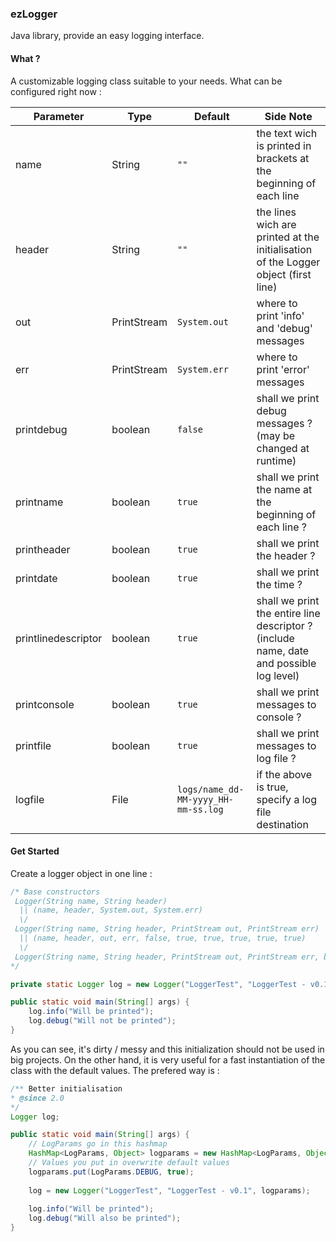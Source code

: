 ### ezLogger
Java library, provide an easy logging interface.

#### What ?
A customizable logging class suitable to your needs.
What can be configured right now :

Parameter|Type|Default|Side Note
---------|----|-------|---------
name|String|`""`|the text wich is printed in brackets at the beginning of each line
header|String|`""`|the lines wich are printed at the initialisation of the Logger object (first line)
out|PrintStream|`System.out`|where to print 'info' and 'debug' messages
err|PrintStream|`System.err`|where to print 'error' messages
printdebug|boolean|`false`|shall we print debug messages ?(may be changed at runtime)
printname|boolean|`true`|shall we print the name at the beginning of each line ?
printheader|boolean|`true`|shall we print the header ?
printdate|boolean|`true`|shall we print the time ?
printlinedescriptor|boolean|`true`|shall we print the entire line descriptor ? (include name, date and possible log level)
printconsole|boolean|`true`|shall we print messages to console ?
printfile|boolean|`true`|shall we print messages to log file ?
logfile|File|`logs/name_dd-MM-yyyy_HH-mm-ss.log`|if the above is true, specify a log file destination

#### Get Started
Create a logger object in one line :
```java
/* Base constructors
 Logger(String name, String header)
  || (name, header, System.out, System.err)
  \/
 Logger(String name, String header, PrintStream out, PrintStream err)
  || (name, header, out, err, false, true, true, true, true, true)
  \/
 Logger(String name, String header, PrintStream out, PrintStream err, boolean printDebug, boolean printDate, boolean printToConsole, boolean printToFile, boolean printLineDescriptor, boolean printHeader)
*/

private static Logger log = new Logger("LoggerTest", "LoggerTest - v0.1");

public static void main(String[] args) {
	log.info("Will be printed");
	log.debug("Will not be printed");
}
```

As you can see, it's dirty / messy and this initialization should not be used in big projects. On the other hand, it is very useful for a fast instantiation of the class with the default values. The prefered way is :
```java
/** Better initialisation
* @since 2.0
*/
Logger log;

public static void main(String[] args) {
    // LogParams go in this hashmap
	HashMap<LogParams, Object> logparams = new HashMap<LogParams, Object>();
    // Values you put in overwrite default values
	logparams.put(LogParams.DEBUG, true);
	
	log = new Logger("LoggerTest", "LoggerTest - v0.1", logparams);
	
	log.info("Will be printed");
	log.debug("Will also be printed");
}
```
